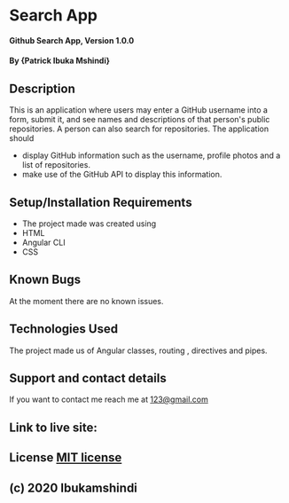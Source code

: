 # Search App
#### Github Search App, Version 1.0.0
#### By **{Patrick Ibuka Mshindi}**
## Description
This is an application where users may enter a GitHub username into a form, submit it, and see names and descriptions of that person's public repositories. A person can also search for repositories. The application should
* display GitHub information such as the  username, profile photos and a list of repositories.
* make use of the GitHub API to display this information.
## Setup/Installation Requirements
* The project made was created using
* HTML
* Angular CLI
* CSS
## Known Bugs
At the moment there are no known issues.
## Technologies Used
The project made us of Angular  classes, routing , directives and pipes.
## Support and contact details
If you want to contact me reach me at 123@gmail.com
## Link to live site:

## License [MIT license](https://opensource.org/licenses/MIT)
## (c) 2020 Ibukamshindi

